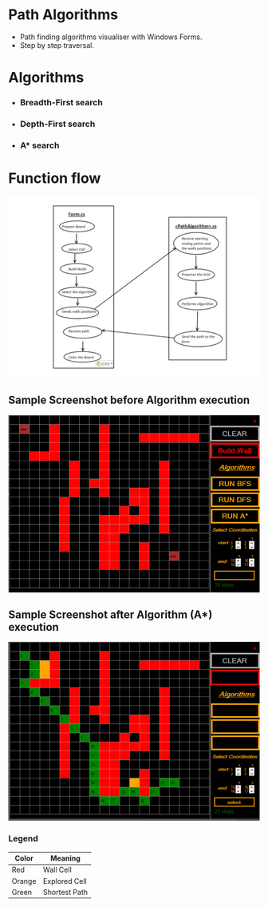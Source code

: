 # Path Algorithms

- Path finding algorithms visualiser with Windows Forms.
- Step by step traversal.

# Algorithms
- ### Breadth-First search
- ### Depth-First search
- ### A* search 


#                              Function flow



![alt text](https://github.com/l4z0-space/PathAlgorithms/blob/master/img/PathPlan.PNG)


##                             Sample Screenshot before Algorithm execution

![bfsBefore](https://github.com/l4z0-space/PathAlgorithms/blob/master/img/beforeRun.PNG)


##                             Sample Screenshot after Algorithm (A*) execution

![bfsAfter](https://github.com/l4z0-space/PathAlgorithms/blob/master/img/afterRun.PNG)

### Legend

Color | Meaning
------------ | -------------
Red| Wall Cell
Orange | Explored Cell
Green | Shortest Path
